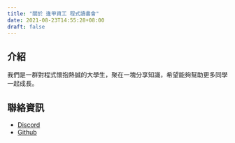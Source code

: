 ```yaml
---
title: "關於 逢甲資工 程式讀書會"
date: 2021-08-23T14:55:28+08:00
draft: false
---
```

## 介紹
我們是一群對程式懷抱熱誠的大學生，聚在一塊分享知識，希望能夠幫助更多同學一起成長。

## 聯絡資訊
- [Discord](https://discord.gg/XMW34eyBqV)
- [Github](https://github.com/FCUCSSC)
